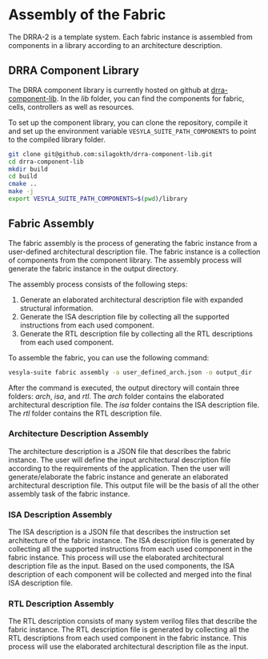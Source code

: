 # Assembly of the Fabric

The DRRA-2 is a template system. Each fabric instance is assembled from components in a library according to an architecture description.

## DRRA Component Library

The DRRA component library is currently hosted on github at [drra-component-lib](https://github.com/silagokth/drra-component-lib). In the *lib* folder, you can find the components for fabric, cells, controllers as well as resources.

To set up the component library, you can clone the repository, compile it and set up the environment variable `VESYLA_SUITE_PATH_COMPONENTS` to point to the compiled library folder.

```bash
git clone git@github.com:silagokth/drra-component-lib.git
cd drra-component-lib
mkdir build
cd build
cmake ..
make -j
export VESYLA_SUITE_PATH_COMPONENTS=$(pwd)/library
```

## Fabric Assembly

The fabric assembly is the process of generating the fabric instance from a user-defined architectural description file. The fabric instance is a collection of components from the component library. The assembly process will generate the fabric instance in the output directory.

The assembly process consists of the following steps:

1. Generate an elaborated architectural description file with expanded structural information.
2. Generate the ISA description file by collecting all the supported instructions from each used component.
3. Generate the RTL description file by collecting all the RTL descriptions from each used component.

To assemble the fabric, you can use the following command:

```bash
vesyla-suite fabric assembly -a user_defined_arch.json -o output_dir
```
After the command is executed, the output directory will contain three folders: *arch*, *isa*, and *rtl*. The *arch* folder contains the elaborated architectural description file. The *isa* folder contains the ISA description file. The *rtl* folder contains the RTL description file.

### Architecture Description Assembly

The architecture description is a JSON file that describes the fabric instance. The user will define the input architectural description file according to the requirements of the application. Then the user will generate/elaborate the fabric instance and generate an elaborated architectural description file. This output file will be the basis of all the other assembly task of the fabric instance.

### ISA Description Assembly

The ISA description is a JSON file that describes the instruction set architecture of the fabric instance. The ISA description file is generated by collecting all the supported instructions from each used component in the fabric instance. This process will use the elaborated architectural description file as the input. Based on the used components, the ISA description of each component will be collected and merged into the final ISA description file.

### RTL Description Assembly

The RTL description consists of many system verilog files that describe the fabric instance. The RTL description file is generated by collecting all the RTL descriptions from each used component in the fabric instance. This process will use the elaborated architectural description file as the input.